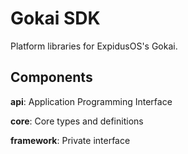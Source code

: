 # Gokai SDK

Platform libraries for ExpidusOS's Gokai.

## Components

**api**: Application Programming Interface

**core**: Core types and definitions

**framework**: Private interface